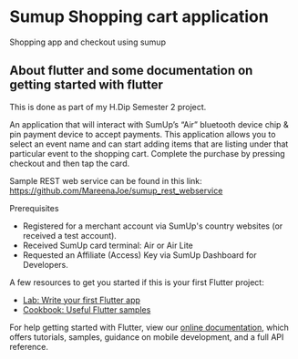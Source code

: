 # Sumup Shopping cart application


Shopping app and checkout using sumup

## About flutter and some documentation on getting started with flutter

This is done as part of my H.Dip Semester 2 project.

An application that will interact with SumUp’s “Air” bluetooth device chip & pin payment device to accept payments.
This application allows you to select an event name and can start adding items that are listing under that particular event to the shopping cart.
Complete the purchase by pressing checkout and then tap the card.

Sample REST web service can be found in this link: https://github.com/MareenaJoe/sumup_rest_webservice

Prerequisites

- Registered for a merchant account via SumUp's country websites (or received a test account).
- Received SumUp card terminal: Air or Air Lite
- Requested an Affiliate (Access) Key via SumUp Dashboard for Developers.


A few resources to get you started if this is your first Flutter project:

- [Lab: Write your first Flutter app](https://flutter.dev/docs/get-started/codelab)
- [Cookbook: Useful Flutter samples](https://flutter.dev/docs/cookbook)

For help getting started with Flutter, view our
[online documentation](https://flutter.dev/docs), which offers tutorials,
samples, guidance on mobile development, and a full API reference.
